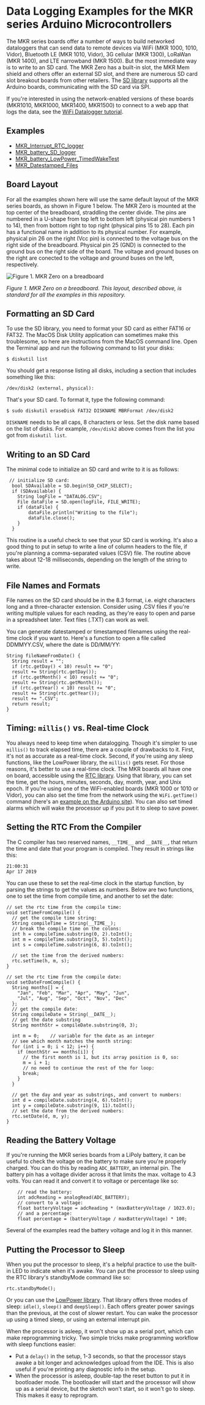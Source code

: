 # Data Logging Examples for the MKR series Arduino Microcontrollers

The MKR series boards offer a number of ways to build networked dataloggers that can send data to remote devices via WiFi (MKR 1000, 1010, Vidor), Bluetooth LE (MKR 1010, Vidor), 3G cellular (MKR 1300), LoRaWan (MKR 1400), and LTE narrowband (MKR 1500). But the most immediate way is to write to an SD card. The MKR Zero has a built-in slot, the MKR Mem shield and others offer an external SD slot, and there are numerous SD card slot breakout boards from other retailers.  The [SD library](https://www.arduino.cc/en/reference/SD) supports all the Arduino boards, communicating with the SD card via SPI. 

If you're interested in using the network-enabled versions of these boards (MKR1010, MKR1000, MKR1400, MKR1500) to connect to a web app that logs the data, see the [WiFi Datalogger tutorial](wifi-datalogger.md). 

## Examples
* [MKR_Interrupt_RTC_logger](https://github.com/tigoe/DataloggingExamples/tree/master/MKR_examples/MKR_Interrupt_RTC_logger)   
* [MKR_battery_SD_logger](https://github.com/tigoe/DataloggingExamples/tree/master/MKR_examples/MKR_battery_SD_logger)
* [MKR_battery_LowPower_TimedWakeTest](https://github.com/tigoe/DataloggingExamples/tree/master/MKR_examples/MKR_battery_LowPower_TimedWakeTest)
* [MKR_Datestamped_Files](https://github.com/tigoe/DataloggingExamples/tree/master/MKR_examples/MKR_Datestamped_Files)

## Board Layout

For all the examples shown here will use the same default layout of the MKR series boards, as shown in Figure 1 below. The MKR Zero is mounted at the top center of the breadboard, straddling the center divide. The pins are numbered in a U-shape from top left to bottom left (physical pin numbers 1 to 14), then from bottom right to top right (physical pins 15 to 28). Each pin has a functional name in addition to its physical number. For example, physical pin 26 on the right (Vcc pin) is connected to the voltage bus on the right side of the breadboard. Physical pin 25 (GND) is connected to the ground bus on the right side of the board. The voltage and ground buses on the right are conected to the voltage and ground buses on the left, respectively.

![Figure 1. MKR Zero on a breadboard](images/MKR_bb.png)

_Figure 1. MKR Zero on a breadboard. This layout, described above, is standard for all the examples in this repository._

## Formatting an SD Card

To use the SD library, you need to format your SD card as either FAT16 or FAT32. The MacOS Disk Utility application can sometimes make this troublesome, so here are instructions from the MacOS command line. Open the Terminal app and run the following command to list your disks:

````
$ diskutil list
````

You should get a response listing all disks, including a section that includes something like this:

````
/dev/disk2 (external, physical):
````
That's your SD card. To format it, type the following command:

````
$ sudo diskutil eraseDisk FAT32 DISKNAME MBRFormat /dev/disk2
````

`DISKNAME` needs to be all caps, 8 characters or less.
Set the disk name based on the list of disks. For example, `/dev/disk2` above comes from the list you got from `diskutil list`.

## Writing to an SD Card

The minimal code to initialize an SD card and write to it is as follows:

````
 // initialize SD card:
  bool SDAvailable = SD.begin(SD_CHIP_SELECT);
  if (SDAvailable) {
    String logFile = "DATALOG.CSV";
    File dataFile = SD.open(logFile, FILE_WRITE);
    if (dataFile) {
        dataFile.println("Writing to the file");
        dataFile.close();
    }
  }
````
This routine is a useful check to see that your SD card is working. It's also a good thing to put in setup to write a line of column headers to the file, if you're planning a comma-separated values (CSV) file. The routine above takes about 12-18 milliseconds, depending on the length of the string to write.

## File Names and Formats

File names on the SD card should be in the 8.3 format, i.e. eight characters long and a three-character extension. Consider using .CSV files if you're writing multiple values for each reading, as they're easy to open and parse in a spreadsheet later. Text files (.TXT) can work as well. 

You can generate datestamped or timestamped filenames using the real-time clock if you want to. Here's a function to open a file called DDMMYY.CSV, where the date is DD/MM/YY:

````
String fileNameFromDate() {
  String result = "";
  if (rtc.getDay() < 10) result += "0";
  result += String(rtc.getDay());
  if (rtc.getMonth() < 10) result += "0";
  result += String(rtc.getMonth());
  if (rtc.getYear() < 10) result += "0";
  result += String(rtc.getYear());
  result += ".CSV";
  return result;
}
````

## Timing: `millis()` vs. Real-time Clock

You always need to keep time when datalogging. Though it's simpler to use `millis()` to track elapsed time, there are a couple of drawbacks to it. First, it's not as accurate as a real-time clock. Second, if you're using any sleep functions, like the LowPower library, the `millis()` gets reset. For those reasons, it's better to use a real-time clock. The MKR boards all have one on board, accessible using the [RTC library](https://www.arduino.cc/en/Reference/RTC).  Using that library, you can set the time, get the hours, minutes, seconds, day, month, year, and Unix epoch. If you're using one of the WiFi-enabled boards (MKR 1000 or 1010 or Vidor), you can also set the time from the network using the `WiFi.getTime()` command (here's an [example on the Arduino site](https://www.arduino.cc/en/Tutorial/WiFiRTC)). You can also set timed alarms which will wake the processor up if you put it to sleep to save power. 

## Setting the RTC From the Compiler

The C compiler has two reserved names, `__TIME__` and `__DATE__`, that return the time and date that your program is compiled. They result in strings like this:
````
21:00:31
Apr 17 2019
````

You can use these to set the real-time clock in the startup function, by parsing the strings to get the values as numbers. Below are two functions, one to set the time from compile time, and another to set the date:

````
// set the rtc time from the compile time:
void setTimeFromCompile() {
  // get the compile time string:
  String compileTime = String(__TIME__);
  // break the compile time on the colons:
  int h = compileTime.substring(0, 2).toInt();
  int m = compileTime.substring(3, 5).toInt();
  int s = compileTime.substring(6, 8).toInt();

  // set the time from the derived numbers:
  rtc.setTime(h, m, s);
}

// set the rtc time from the compile date:
void setDateFromCompile() {
  String months[] = {
    "Jan", "Feb", "Mar", "Apr", "May", "Jun",
    "Jul", "Aug", "Sep", "Oct", "Nov", "Dec"
  };
  // get the compile date:
  String compileDate = String(__DATE__);
  // get the date substring
  String monthStr = compileDate.substring(0, 3);

  int m = 0;    // variable for the date as an integer
  // see which month matches the month string:
  for (int i = 0; i < 12; i++) {
    if (monthStr == months[i]) {
      // the first month is 1, but its array position is 0, so:
      m = i + 1;
      // no need to continue the rest of the for loop:
      break;
    }
  }

  // get the day and year as substrings, and convert to numbers:
  int d = compileDate.substring(4, 6).toInt();
  int y = compileDate.substring(9, 11).toInt();
  // set the date from the derived numbers:
  rtc.setDate(d, m, y);
}
````
## Reading the Battery Voltage

If you're running the MKR series boards from a LiPoly battery, it can be useful to check the voltage on the battery to make sure you're properly charged. You can do this by reading `ADC_BATTERY`, an internal pin. The battery pin has a voltage divider across it that limits the max. voltage to 4.3 volts. You can read it and convert it to voltage or percentage like so:
````
    // read the battery:
    int adcReading = analogRead(ADC_BATTERY);
    // convert to a voltage:
    float batteryVoltage = adcReading * (maxBatteryVoltage / 1023.0);
    // and a percentage:
    float percentage = (batteryVoltage / maxBatteryVoltage) * 100;
````

Several of the examples read the battery voltage and log it in this manner.

## Putting the Processor to Sleep
When you put the processor to sleep, it's a helpful practice to use the built-in LED to indicate when it's awake. You can put the processor to sleep using the RTC library's standbyMode command like so:
````
rtc.standbyMode();
````

Or you can use the [LowPower library](https://www.arduino.cc/en/Reference/ArduinoLowPower). That library offers three modes of sleep: `idle()`, `sleep()` and `deepSleep()`. Each offers greater power savings than the previous, at the cost of slower restart. You can wake the processor up using a timed sleep, or using an external interrupt pin. 

When the processor is asleep, it won't show up as a serial port, which can make reprogramming tricky. Two simple tricks make programming workflow with sleep functions easier:

* Put a `delay()` in the setup, 1-3 seconds, so that the processor stays awake a bit longer and acknowledges upload from the IDE. This is also useful if you're printing any diagnostic info in the setup.
* When the processor is asleep, double-tap the reset button to put it in bootloader mode. The bootloader will start and the processor will show up as a serial device, but the sketch won't start, so it won't go to sleep. This makes it easy to reprogram.